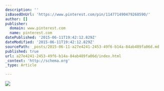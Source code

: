 ```yaml
---
description: ''
isBasedOnUrl: 'https://www.pinterest.com/pin/114771490479268590/'
author: []
publisher:
  domain: www.pinterest.com
  name: pinterest.com
datePublished: '2015-06-11T19:42:12.829Z'
dateModified: '2015-06-11T19:42:12.829Z'
sourcePath: _posts/2015-06-11-a27e4241-2453-49f6-b14a-84ab489fa06d.md
published: true
url: a27e4241-2453-49f6-b14a-84ab489fa06d/index.html
_context: 'http://schema.org'
_type: Article

---
```

![](https://s-media-cache-ak0.pinimg.com/736x/54/dd/79/54dd79161cee3abec8e27034f4481d04.jpg)